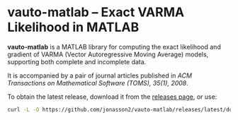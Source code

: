 # vauto-matlab – Exact VARMA Likelihood in MATLAB

**vauto-matlab** is a MATLAB library for computing the exact likelihood and gradient of VARMA (Vector Autoregressive Moving Average) models, supporting both complete and incomplete data.  

It is accompanied by a pair of journal articles published in *ACM Transactions on Mathematical Software (TOMS), 35(1), 2008*.

To obtain the latest release, download it from the [releases page](https://github.com/jonasson2/vauto-matlab/releases), or use:

```bash
curl -L -O https://github.com/jonasson2/vauto-matlab/releases/latest/download/vauto.zip

